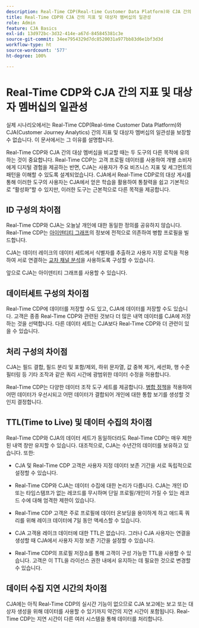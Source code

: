 ```yaml
---
description: Real-Time CDP(Real-time Customer Data Platform)와 CJA 간의 지표 및 대상자 멤버십의 일관성에 영향을 미치는 요인을 설명합니다.
title: Real-Time CDP와 CJA 간의 지표 및 대상자 멤버십의 일관성
role: Admin
feature: CJA Basics
exl-id: 13d972bc-3d32-414e-a67d-845845381c3e
source-git-commit: 34ee7954329d7dc8520031a977bb83d6e1bf3d3d
workflow-type: ht
source-wordcount: '577'
ht-degree: 100%

---
```



# Real-Time CDP와 CJA 간의 지표 및 대상자 멤버십의 일관성

실제 시나리오에서는 Real-Time CDP(Real-time Customer Data Platform)와 CJA(Customer Journey Analytics) 간의 지표 및 대상자 멤버십의 일관성을 보장할 수 없습니다. 이 문서에서는 그 이유를 설명합니다.

Real-Time CDP와 CJA 간의 대상 멤버십을 비교할 때는 두 도구의 다른 목적에 유의하는 것이 중요합니다. Real-Time CDP는 고객 프로필 데이터를 사용하여 개별 소비자에게 디지털 경험을 제공하는 반면, CJA는 사용자가 주요 비즈니스 지표 및 세그먼트의 패턴을 이해할 수 있도록 설계되었습니다. CJA에서 Real-Time CDP로의 대상 게시를 통해 이러한 도구의 사용자는 CJA에서 얻은 학습을 활용하여 통찰력을 쉽고 기본적으로 “활성화”할 수 있지만, 이러한 도구는 근본적으로 다른 목적을 제공합니다.

## ID 구성의 차이점

Real-Time CDP와 CJA는 오늘날 개인에 대한 동일한 정의를 공유하지 않습니다. Real-Time CDP는 [아이덴티티 그래프](https://experienceleague.adobe.com/docs/platform-learn/tutorials/identities/understanding-identity-and-identity-graphs.html?lang=ko-KR)의 정보에 전적으로 의존하여 병합 프로필을 빌드합니다.

CJA는 데이터 레이크의 데이터 세트에서 식별자를 추출하고 사용자 지정 로직을 적용하여 서로 연결하는 [교차 채널 분석](/help/cca/overview.md)을 사용하도록 구성할 수 있습니다.

앞으로 CJA는 아이덴티티 그래프를 사용할 수 있습니다.

## 데이터세트 구성의 차이점

Real-Time CDP에 데이터를 저장할 수도 있고, CJA에 데이터를 저장할 수도 있습니다. 고객은 종종 Real-Time CDP와 관련된 것보다 더 많은 내역 데이터를 CJA에 저장하는 것을 선택합니다. 다른 데이터 세트는 CJA보다 Real-Time CDP와 더 관련이 있을 수 있습니다.

## 처리 구성의 차이점

CJA는 필드 결합, 필드 분리 및 포함/제외, 하위 문자열, 값 중복 제거, 세션화, 행 수준 필터링 등 기타 조작과 같은 쿼리 시간에 광범위한 데이터 수정을 허용합니다.

Real-Time CDP는 다양한 데이터 조작 도구 세트를 제공합니다. [병합 정책](https://experienceleague.adobe.com/docs/experience-platform/profile/merge-policies/overview.html?lang=ko-KR)을 적용하여 어떤 데이터가 우선시되고 어떤 데이터가 결합되어 개인에 대한 통합 보기를 생성할 것인지 결정합니다.

## TTL(Time to Live) 및 데이터 수집의 차이점

Real-Time CDP와 CJA의 데이터 세트가 동일하더라도 Real-Time CDP는 매우 제한된 내역 창만 유지할 수 있습니다. 대조적으로, CJA는 수년간의 데이터를 보유하고 있습니다. 또한:

* CJA 및 Real-Time CDP 고객은 사용자 지정 데이터 보존 기간을 서로 독립적으로 설정할 수 있습니다.

* Real-Time CDP와 CJA는 데이터 수집에 대한 논리가 다릅니다. CJA는 개인 ID 또는 타임스탬프가 없는 레코드를 무시하며 단일 프로필/개인이 가질 수 있는 레코드 수에 대해 엄격한 제한이 있습니다.

* Real-Time CDP 고객은 주로 프로필에 데이터 온보딩을 용이하게 하고 애드혹 쿼리를 위해 레이크 데이터에 7일 동안 액세스할 수 있습니다.

* CJA 고객용 레이크 데이터에 대한 TTL은 없습니다. 그러나 CJA 사용자는 연결을 생성할 때 CJA에서 사용자 지정 보존 기간을 설정할 수 있습니다.

* Real-Time CDP의 프로필 저장소를 통해 고객이 구성 가능한 TTL을 사용할 수 있습니다. 고객은 이 TTL을 라이선스 권한 내에서 유지하는 데 필요한 것으로 변경할 수 있습니다.

## 데이터 수집 지연 시간의 차이점

CJA에는 아직 Real-Time CDP의 실시간 기능이 없으므로 CJA 보고에는 보고 또는 대상자 생성을 위해 데이터를 사용할 수 있기까지 약간의 지연 시간이 포함됩니다. Real-Time CDP는 지연 시간이 다른 여러 시스템을 통해 데이터를 처리합니다.
